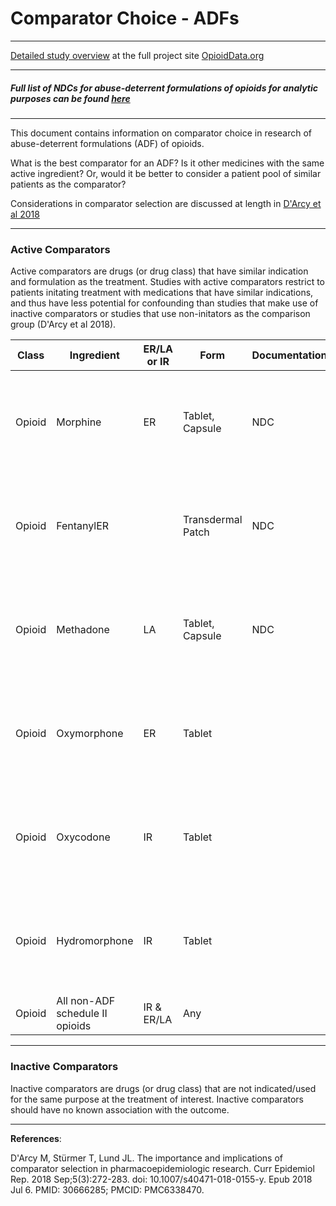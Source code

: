 # Comparator Choice - ADFs

_____

[Detailed study overview](https://www.opioiddata.org/studies/counfounding-opioid-safety-studies/) at the full project site [OpioidData.org](https://www.opioiddata.org)
<br>

_____

##### **Full list of NDCs for abuse-deterrent formulations of opioids for analytic purposes can be found [here](ADF_NDCs.csv)**

_____

This document contains information on comparator choice in research of abuse-deterrent formulations (ADF) of opioids.

What is the best comparator for an ADF? Is it other medicines with the same active ingredient? Or, would it be better to consider a patient pool of similar patients as the comparator?

Considerations in comparator selection are discussed at length in [D'Arcy et al 2018](https://pubmed.ncbi.nlm.nih.gov/30666285/)
_____

### Active Comparators

Active comparators are drugs (or drug class) that have similar indication and formulation as the treatment. Studies with active comparators restrict to patients initating treatment with medications that have similar indications, and thus have less potential for confounding than studies that make use of inactive comparators or studies that use non-initators as the comparison group (D'Arcy et al 2018). 

|Class|Ingredient|ER/LA or IR|Form|Documentation|Comments|
|---|---|---|-----|-----------|-----------|
|Opioid|Morphine|ER|Tablet, Capsule|NDC|Primary comparator in [OxyContin postmarketing studies](https://www.fda.gov/media/141914/download)<br><br>Stable market share|
|Opioid|FentanylER||Transdermal Patch|NDC|Primary comparator in [OxyContin postmarketing studies](https://www.fda.gov/media/141914/download)<br><br>Stable market share|<br><br>Consider route of administration|
|Opioid|Methadone|LA|Tablet, Capsule|NDC|Primary comparator in [OxyContin postmarketing studies](https://www.fda.gov/media/141914/download)<br><br>Stable market share|<br><br>Declining use|
|Opioid|Oxymorphone|ER|Tablet||Secondary comparator in [OxyContin postmarketing studies](https://www.fda.gov/media/141914/download)<br><br>Stable market share|<br><br>Reformulated in 2012, low market share, FDA requested to remove from market in 2017|
|Opioid|Oxycodone|IR|Tablet||Secondary comparator in [OxyContin postmarketing studies](https://www.fda.gov/media/141914/download)<br><br>Stable market share|<br><br>IR instead of ER, often used to treat acute pain<br><br>Often dispensed with OxyContin|
|Opioid|Hydromorphone|IR|Tablet||Secondary comparator in [OxyContin postmarketing studies](https://www.fda.gov/media/141914/download)<br><br>Stable market share|<br><br>IR instead of ER, often used to treat acute pain|
|Opioid|All non-ADF schedule II opioids|IR & ER/LA|Any|||

_____

### Inactive Comparators

Inactive comparators are drugs (or drug class) that are not indicated/used for the same purpose at the treatment of interest. Inactive comparators should have no known association with the outcome.




_____

**References**:

D'Arcy M, Stürmer T, Lund JL. The importance and implications of comparator selection in pharmacoepidemiologic research. Curr Epidemiol Rep. 2018 Sep;5(3):272-283. doi: 10.1007/s40471-018-0155-y. Epub 2018 Jul 6. PMID: 30666285; PMCID: PMC6338470.
